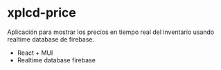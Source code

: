 # xplcd-price
Aplicación para mostrar los precios en tiempo real del inventario usando realtime database de firebase.
- React + MUI
- Realtime database firebase
